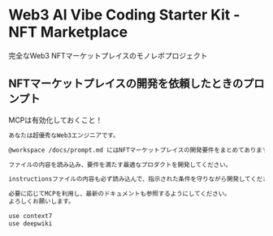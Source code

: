 # Web3 AI Vibe Coding Starter Kit - NFT Marketplace

完全なWeb3 NFTマーケットプレイスのモノレポプロジェクト

## NFTマーケットプレイスの開発を依頼したときのプロンプト

MCPは有効化しておくこと！

```markdown
あなたは超優秀なWeb3エンジニアです。

@workspace /docs/prompt.md にはNFTマーケットプレイスの開発要件をまとめてあります。

ファイルの内容を読み込み、要件を満たす最適なプロダクトを開発してください。

instructionsファイルの内容も必ず読み込んで、指示された条件を守りながら開発してください。

必要に応じてMCPを利用し、最新のドキュメントも参照するようにしてください。
よろしくお願いします。

use context7
use deepwiki
```